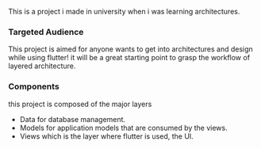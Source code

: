 This is a project i made in university when i was learning architectures.

### Targeted Audience
This project is aimed for anyone wants to get into architectures and design while using flutter! it will be a great starting point to grasp the workflow of layered architecture.

### Components
this project is composed of the major layers
* Data for database management.
* Models for application models that are consumed by the views.
* Views which is the layer where flutter is used, the UI.
